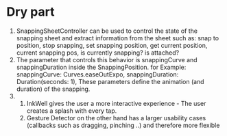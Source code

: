 # Dry part

1. SnappingSheetController can be used to control the state of the snapping sheet and extract information from the sheet
   such as: snap to position, stop snapping, set snapping position, get current position, current snapping pos, is currently snapping? is attached?
2. The parameter that controls this behavior is snappingCurve and snappingDuration inside the SnappingPosition. for Example:
   snappingCurve: Curves.easeOutExpo,
   snappingDuration: Duration(seconds: 1),
   These parameters define the animation (and duration) of the snapping.
3.
    1. InkWell gives the user a more interactive experience - The user creates a splash with every tap.
    2. Gesture Detector on the other hand has a larger usability cases (callbacks such as dragging, pinching ..) and therefore more flexible 
